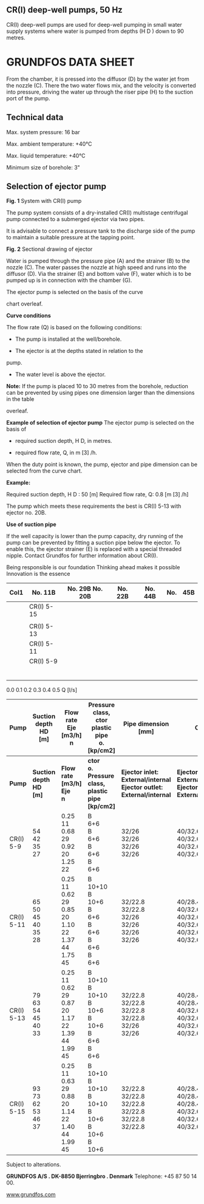 ## **CR(I) deep-well pumps, 50 Hz**

CR(I) deep-well pumps are used for deep-well pumping
in small water supply systems where water is pumped
from depths (H D ) down to 90 metres.


# GRUNDFOS DATA SHEET

From the chamber, it is pressed into the diffusor (D) by
the water jet from the nozzle (C). There the two water
flows mix, and the velocity is converted into pressure,
driving the water up through the riser pipe (H) to the
suction port of the pump.




## **Technical data**

Max. system pressure: 16 bar

Max. ambient temperature: +40°C

Max. liquid temperature: +40°C

Minimum size of borehole: 3"

## **Selection of ejector pump**



**Fig. 1** System with CR(I) pump


The pump system consists of a dry-installed CR(I)
multistage centrifugal pump connected to a submerged
ejector via two pipes.


It is advisable to connect a pressure tank to the discharge side of the pump to maintain a suitable pressure
at the tapping point.







**Fig. 2** Sectional drawing of ejector


Water is pumped through the pressure pipe (A) and the
strainer (B) to the nozzle (C). The water passes the
nozzle at high speed and runs into the diffusor (D). Via
the strainer (E) and bottom valve (F), water which is to
be pumped up is in connection with the chamber (G).



The ejector pump is selected on the basis of the curve

chart overleaf.


**Curve conditions**

The flow rate (Q) is based on the following conditions:


- The pump is installed at the well/borehole.


- The ejector is at the depths stated in relation to the

pump.


- The water level is above the ejector.


**Note:** If the pump is placed 10 to 30 metres from the
borehole, reduction can be prevented by using pipes
one dimension larger than the dimensions in the table

overleaf.


**Example of selection of ejector pump**
The ejector pump is selected on the basis of


- required suction depth, H D, in metres.

- required flow rate, Q, in m [3] /h.


When the duty point is known, the pump, ejector and
pipe dimension can be selected from the curve chart.


**Example:**


Required suction depth, H D : 50 [m]
Required flow rate, Q: 0.8 [m [3] /h]


The pump which meets these requirements the best is
CR(I) 5-13 with ejector no. 20B.


**Use of suction pipe**

If the well capacity is lower than the pump capacity, dry
running of the pump can be prevented by fitting a
suction pipe below the ejector. To enable this, the
ejector strainer (E) is replaced with a special threaded
nipple.
Contact Grundfos for further information about CR(I).


Being responsible is our foundation
Thinking ahead makes it possible
Innovation is the essence




|Col1|No. 11B|No. 29B No. 20B|No. 22B|No. 44B|No.|45B|
|---|---|---|---|---|---|---|
||CR(I) 5-15||||||
||||||||
||CR(I) 5-13||||||
||CR(I) 5-11||||||
||CR(I) 5-9||||||
||||||||
||||||||
||||||||
||||||||
||||||||
||||||||



0.0 0.1 0.2 0.3 0.4 0.5 Q [l/s]











|Pump|Suction<br>depth HD<br>[m]|Flow rate Eje<br>[m3/h] n|Pressure class,<br>ctor<br>plastic pipe<br>o.<br>[kp/cm2]|Pipe dimension [mm]|Col6|Largest ejector<br>diameter<br>[mm]|
|---|---|---|---|---|---|---|
|**Pump**|**Suction**<br>**depth HD **<br>**[m]**|**Flow rate**<br>**[m3/h]**<br>**Eje**<br>**n**|**ctor**<br>**o.**<br>**Pressure class,**<br>**plastic pipe**<br>**[kp/cm2]**|**Ejector inlet:**<br>**External/internal**<br>**Ejector outlet:**<br>**External/internal**|**Ejector inlet:**<br>**External/internal**<br>**Ejector outlet:**<br>**External/internal**|**Ejector inlet:**<br>**External/internal**<br>**Ejector outlet:**<br>**External/internal**|
|CR(I) 5-9|54<br>42<br>35<br>27|0.25<br>11<br>0.68<br>29<br>0.92<br>20<br>1.25<br>22|B<br>6+6<br>B<br>6+6<br>B<br>6+6<br>B<br>6+6|32/26<br>32/26<br>32/26<br>32/26|40/32.6<br>40/32.6<br>40/32.6<br>40/32.6|76<br>76<br>76<br>76|
|CR(I) 5-11|65<br>50<br>45<br>40<br>35<br>28|0.25<br>11<br>0.62<br>29<br>0.85<br>20<br>1.10<br>22<br>1.37<br>44<br>1.75<br>45|B<br>10+10<br>B<br>10+6<br>B<br>6+6<br>B<br>6+6<br>B<br>6+6<br>B<br>6+6|32/22.8<br>32/22.8<br>32/26<br>32/26<br>32/26<br>32/26|40/28.4<br>40/32.6<br>40/32.6<br>40/32.6<br>40/32.6<br>40/32.6|80<br>76<br>76<br>76<br>76<br>76|
|CR(I) 5-13|79<br>63<br>54<br>45<br>40<br>33|0.25<br>11<br>0.62<br>29<br>0.87<br>20<br>1.17<br>22<br>1.39<br>44<br>1.99<br>45|B<br>10+10<br>B<br>10+10<br>B<br>10+6<br>B<br>10+6<br>B<br>6+6<br>B<br>6+6|32/22.8<br>32/22.8<br>32/22.8<br>32/22.8<br>32/26<br>32/26|40/28.4<br>40/28.4<br>40/32.6<br>40/32.6<br>40/32.6<br>40/32.6|80<br>80<br>76<br>76<br>76<br>76|
|CR(I) 5-15|93<br>73<br>62<br>53<br>46<br>37|0.25<br>11<br>0.63<br>29<br>0.88<br>20<br>1.14<br>22<br>1.40<br>44<br>1.99<br>45|B<br>10+10<br>B<br>10+10<br>B<br>10+10<br>B<br>10+6<br>B<br>10+6<br>B<br>10+6|32/22.8<br>32/22.8<br>32/22.8<br>32/22.8<br>32/22.8<br>32/22.8|40/28.4<br>40/28.4<br>40/28.4<br>40/32.6<br>40/32.6<br>40/32.6|80<br>80<br>80<br>76<br>76<br>76|


Subject to alterations.


**GRUNDFOS A/S . DK-8850 Bjerringbro . Denmark**
Telephone: +45 87 50 14 00.


www.grundfos.com


